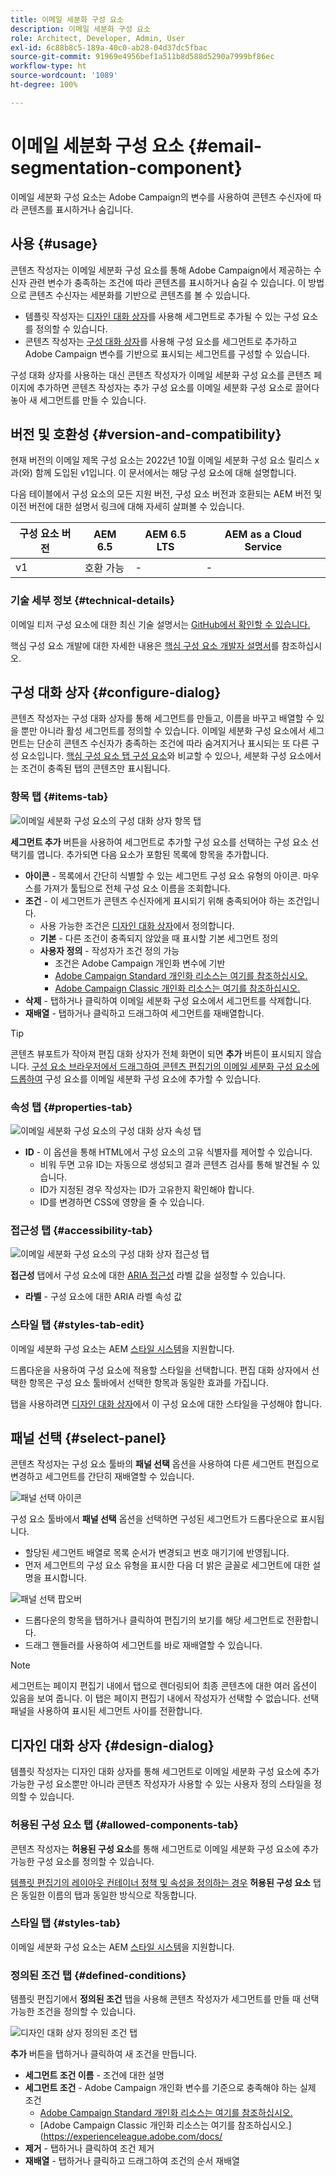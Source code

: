 ```yaml
---
title: 이메일 세분화 구성 요소
description: 이메일 세분화 구성 요소
role: Architect, Developer, Admin, User
exl-id: 6c88b8c5-189a-40c0-ab28-04d37dc5fbac
source-git-commit: 91969e4956bef1a511b8d588d5290a7999bf86ec
workflow-type: ht
source-wordcount: '1089'
ht-degree: 100%

---
```



# 이메일 세분화 구성 요소 {#email-segmentation-component}

이메일 세분화 구성 요소는 Adobe Campaign의 변수를 사용하여 콘텐츠 수신자에 따라 콘텐츠를 표시하거나 숨깁니다.

## 사용 {#usage}

콘텐츠 작성자는 이메일 세분화 구성 요소를 통해 Adobe Campaign에서 제공하는 수신자 관련 변수가 충족하는 조건에 따라 콘텐츠를 표시하거나 숨길 수 있습니다. 이 방법으로 콘텐츠 수신자는 세분화를 기반으로 콘텐츠를 볼 수 있습니다.

* 템플릿 작성자는 [디자인 대화 상자](#design-dialog)를 사용해 세그먼트로 추가될 수 있는 구성 요소를 정의할 수 있습니다.
* 콘텐츠 작성자는 [구성 대화 상자](#configure-dialog)를 사용해 구성 요소를 세그먼트로 추가하고 Adobe Campaign 변수를 기반으로 표시되는 세그먼트를 구성할 수 있습니다.

구성 대화 상자를 사용하는 대신 콘텐츠 작성자가 이메일 세분화 구성 요소를 콘텐츠 페이지에 추가하면 콘텐츠 작성자는 추가 구성 요소를 이메일 세분화 구성 요소로 끌어다 놓아 새 세그먼트를 만들 수 있습니다.

## 버전 및 호환성 {#version-and-compatibility}

현재 버전의 이메일 제목 구성 요소는 2022년 10월 이메일 세분화 구성 요소 릴리스 x과(와) 함께 도입된 v1입니다. 이 문서에서는 해당 구성 요소에 대해 설명합니다.

다음 테이블에서 구성 요소의 모든 지원 버전, 구성 요소 버전과 호환되는 AEM 버전 및 이전 버전에 대한 설명서 링크에 대해 자세히 살펴볼 수 있습니다.

| 구성 요소 버전 | AEM 6.5 | AEM 6.5 LTS | AEM as a Cloud Service |
|---|---|---|---|
| v1 | 호환 가능 | - | - |

### 기술 세부 정보 {#technical-details}

이메일 티저 구성 요소에 대한 최신 기술 설명서는 [GitHub에서 확인할 수 있습니다.](https://adobe.com/go/aem_cmp_tech_email_segmentation_v1_kr)

핵심 구성 요소 개발에 대한 자세한 내용은 [핵심 구성 요소 개발자 설명서](/help/developing/overview.md)를 참조하십시오.

## 구성 대화 상자 {#configure-dialog}

콘텐츠 작성자는 구성 대화 상자를 통해 세그먼트를 만들고, 이름을 바꾸고 배열할 수 있을 뿐만 아니라 활성 세그먼트를 정의할 수 있습니다. 이메일 세분화 구성 요소에서 세그먼트는 단순히 콘텐츠 수신자가 충족하는 조건에 따라 숨겨지거나 표시되는 또 다른 구성 요소입니다. [핵심 구성 요소 탭 구성 요소](/help/components/tabs.md)와 비교할 수 있으나, 세분화 구성 요소에서는 조건이 충족된 탭의 콘텐츠만 표시됩니다.

### 항목 탭 {#items-tab}

![이메일 세분화 구성 요소의 구성 대화 상자 항목 탭](/help/email/assets/email-segmentation-configure-items.png)

**세그먼트 추가** 버튼을 사용하여 세그먼트로 추가할 구성 요소를 선택하는 구성 요소 선택기를 엽니다. 추가되면 다음 요소가 포함된 목록에 항목을 추가합니다.

* **아이콘** - 목록에서 간단히 식별할 수 있는 세그먼트 구성 요소 유형의 아이콘. 마우스를 가져가 툴팁으로 전체 구성 요소 이름을 조회합니다.
* **조건** - 이 세그먼트가 콘텐츠 수신자에게 표시되기 위해 충족되어야 하는 조건입니다.
   * 사용 가능한 조건은 [디자인 대화 상자](#design-dialog)에서 정의합니다.
   * **기본** - 다른 조건이 충족되지 않았을 때 표시할 기본 세그먼트 정의
   * **사용자 정의** - 작성자가 조건 정의 가능
      * 조건은 Adobe Campaign 개인화 변수에 기반
      * [Adobe Campaign Standard 개인화 리소스는 여기를 참조하십시오.](https://experienceleague.adobe.com/docs/campaign-standard/using/designing-content/personalization.html?)
      * [Adobe Campaign Classic 개인화 리소스는 여기를 참조하십시오.](https://experienceleague.adobe.com/docs/campaign-classic/using/sending-messages/personalizing-deliveries/personalization-fields.html)
* **삭제** - 탭하거나 클릭하여 이메일 세분화 구성 요소에서 세그먼트를 삭제합니다.
* **재배열** - 탭하거나 클릭하고 드래그하여 세그먼트를 재배열합니다.

>[!TIP]
>
>콘텐츠 뷰포트가 작아져 편집 대화 상자가 전체 화면이 되면 **추가** 버튼이 표시되지 않습니다. [구성 요소 브라우저에서 드래그하여 콘텐츠 편집기의 이메일 세분화 구성 요소에 드롭하여](https://experienceleague.adobe.com/docs/experience-manager-cloud-service/sites/authoring/fundamentals/editing-content.html#inserting-a-component) 구성 요소를 이메일 세분화 구성 요소에 추가할 수 있습니다.

### 속성 탭 {#properties-tab}

![이메일 세분화 구성 요소의 구성 대화 상자 속성 탭](/help/email/assets/email-segmentation-configure-properties.png)

* **ID** - 이 옵션을 통해 HTML에서 구성 요소의 고유 식별자를 제어할 수 있습니다.
   * 비워 두면 고유 ID는 자동으로 생성되고 결과 콘텐츠 검사를 통해 발견될 수 있습니다.
   * ID가 지정된 경우 작성자는 ID가 고유한지 확인해야 합니다.
   * ID를 변경하면 CSS에 영향을 줄 수 있습니다.

### 접근성 탭 {#accessibility-tab}

![이메일 세분화 구성 요소의 구성 대화 상자 접근성 탭](/help/email/assets/email-segmentation-configure-accessibility.png)

**접근성** 탭에서 구성 요소에 대한 [ARIA 접근성](https://www.w3.org/WAI/standards-guidelines/aria/) 라벨 값을 설정할 수 있습니다.

* **라벨** - 구성 요소에 대한 ARIA 라벨 속성 값

### 스타일 탭 {#styles-tab-edit}

이메일 세분화 구성 요소는 AEM [스타일 시스템](/help/get-started/authoring.md#component-styling)을 지원합니다.

드롭다운을 사용하여 구성 요소에 적용할 스타일을 선택합니다. 편집 대화 상자에서 선택한 항목은 구성 요소 툴바에서 선택한 항목과 동일한 효과를 가집니다.

탭을 사용하려면 [디자인 대화 상자](#design-dialog)에서 이 구성 요소에 대한 스타일을 구성해야 합니다.

## 패널 선택 {#select-panel}

콘텐츠 작성자는 구성 요소 툴바의 **패널 선택** 옵션을 사용하여 다른 세그먼트 편집으로 변경하고 세그먼트를 간단히 재배열할 수 있습니다.

![패널 선택 아이콘](/help/email/assets/select-panel-icon.png)

구성 요소 툴바에서 **패널 선택** 옵션을 선택하면 구성된 세그먼트가 드롭다운으로 표시됩니다.

* 할당된 세그먼트 배열로 목록 순서가 변경되고 번호 매기기에 반영됩니다.
* 먼저 세그먼트의 구성 요소 유형을 표시한 다음 더 밝은 글꼴로 세그먼트에 대한 설명을 표시합니다.

![패널 선택 팝오버](/help/email/assets/select-panel-popover.png)

* 드롭다운의 항목을 탭하거나 클릭하여 편집기의 보기를 해당 세그먼트로 전환합니다.
* 드래그 핸들러를 사용하여 세그먼트를 바로 재배열할 수 있습니다.

>[!NOTE]
>
>세그먼트는 페이지 편집기 내에서 탭으로 렌더링되어 최종 콘텐츠에 대한 여러 옵션이 있음을 보여 줍니다. 이 탭은 페이지 편집기 내에서 작성자가 선택할 수 없습니다. 선택 패널을 사용하여 표시된 세그먼트 사이를 전환합니다.

## 디자인 대화 상자 {#design-dialog}

템플릿 작성자는 디자인 대화 상자를 통해 세그먼트로 이메일 세분화 구성 요소에 추가 가능한 구성 요소뿐만 아니라 콘텐츠 작성자가 사용할 수 있는 사용자 정의 스타일을 정의할 수 있습니다.

### 허용된 구성 요소 탭 {#allowed-components-tab}

콘텐츠 작성자는 **허용된 구성 요소**&#x200B;를 통해 세그먼트로 이메일 세분화 구성 요소에 추가 가능한 구성 요소를 정의할 수 있습니다.

[템플릿 편집기의 레이아웃 컨테이너 정책 및 속성을 정의하는 경우](https://experienceleague.adobe.com/docs/experience-manager-cloud-service/sites/authoring/features/templates.html) **허용된 구성 요소** 탭은 동일한 이름의 탭과 동일한 방식으로 작동합니다.

### 스타일 탭 {#styles-tab}

이메일 세분화 구성 요소는 AEM [스타일 시스템](/help/get-started/authoring.md#component-styling)을 지원합니다.

### 정의된 조건 탭 {#defined-conditions}

템플릿 편집기에서 **정의된 조건** 탭을 사용해 콘텐츠 작성자가 세그먼트를 만들 때 선택 가능한 조건을 정의할 수 있습니다.

![디자인 대화 상자 정의된 조건 탭](/help/email/assets/email-segmentation-design-defined-conditions.png)

**추가** 버튼을 탭하거나 클릭하여 새 조건을 만듭니다.

* **세그먼트 조건 이름** - 조건에 대한 설명
* **세그먼트 조건** - Adobe Campaign 개인화 변수를 기준으로 충족해야 하는 실제 조건
   * [Adobe Campaign Standard 개인화 리소스는 여기를 참조하십시오.](https://experienceleague.adobe.com/docs/campaign-standard/using/designing-content/personalization.html?)
   * [Adobe Campaign Classic 개인화 리소스는 여기를 참조하십시오.]&#x200B;(https://experienceleague.adobe.com/docs/
* **제거** - 탭하거나 클릭하여 조건 제거
* **재배열** - 탭하거나 클릭하고 드래그하여 조건의 순서 재배열
